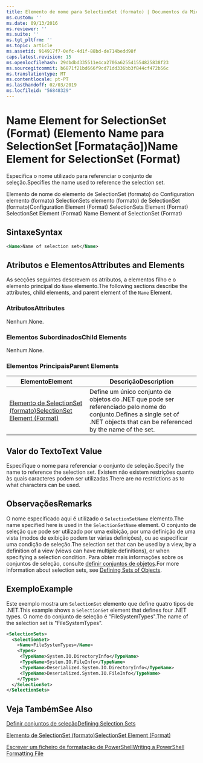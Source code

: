 ```yaml
---
title: Elemento de nome para SelectionSet (formato) | Documentos da Microsoft
ms.custom: ''
ms.date: 09/13/2016
ms.reviewer: ''
ms.suite: ''
ms.tgt_pltfrm: ''
ms.topic: article
ms.assetid: 914917f7-0efc-4d1f-88bd-de714bedd98f
caps.latest.revision: 15
ms.openlocfilehash: 29dbdbd335511e4ca2706a625541554825838f23
ms.sourcegitcommit: b6871f21bd666f9cd71dd336bb3f844cf472b56c
ms.translationtype: MT
ms.contentlocale: pt-PT
ms.lasthandoff: 02/03/2019
ms.locfileid: "56848329"
---
```

# <a name="name-element-for-selectionset-format"></a><span data-ttu-id="e3f22-102">Name Element for SelectionSet (Format) (Elemento Name para SelectionSet [Formatação])</span><span class="sxs-lookup"><span data-stu-id="e3f22-102">Name Element for SelectionSet (Format)</span></span>

<span data-ttu-id="e3f22-103">Especifica o nome utilizado para referenciar o conjunto de seleção.</span><span class="sxs-lookup"><span data-stu-id="e3f22-103">Specifies the name used to reference the selection set.</span></span>

<span data-ttu-id="e3f22-104">Elemento de nome do elemento de SelectionSet (formato) do Configuration elemento (formato) SelectionSets elemento (formato) de SelectionSet (formato)</span><span class="sxs-lookup"><span data-stu-id="e3f22-104">Configuration Element (Format) SelectionSets Element (Format) SelectionSet Element (Format) Name Element of SelectionSet (Format)</span></span>

## <a name="syntax"></a><span data-ttu-id="e3f22-105">Sintaxe</span><span class="sxs-lookup"><span data-stu-id="e3f22-105">Syntax</span></span>

```xml
<Name>Name of selection set</Name>
```

## <a name="attributes-and-elements"></a><span data-ttu-id="e3f22-106">Atributos e Elementos</span><span class="sxs-lookup"><span data-stu-id="e3f22-106">Attributes and Elements</span></span>

<span data-ttu-id="e3f22-107">As secções seguintes descrevem os atributos, a elementos filho e o elemento principal do `Name` elemento.</span><span class="sxs-lookup"><span data-stu-id="e3f22-107">The following sections describe the attributes, child elements, and parent element of the `Name` Element.</span></span>

### <a name="attributes"></a><span data-ttu-id="e3f22-108">Atributos</span><span class="sxs-lookup"><span data-stu-id="e3f22-108">Attributes</span></span>

<span data-ttu-id="e3f22-109">Nenhum.</span><span class="sxs-lookup"><span data-stu-id="e3f22-109">None.</span></span>

### <a name="child-elements"></a><span data-ttu-id="e3f22-110">Elementos Subordinados</span><span class="sxs-lookup"><span data-stu-id="e3f22-110">Child Elements</span></span>

<span data-ttu-id="e3f22-111">Nenhum.</span><span class="sxs-lookup"><span data-stu-id="e3f22-111">None.</span></span>

### <a name="parent-elements"></a><span data-ttu-id="e3f22-112">Elementos Principais</span><span class="sxs-lookup"><span data-stu-id="e3f22-112">Parent Elements</span></span>

|<span data-ttu-id="e3f22-113">Elemento</span><span class="sxs-lookup"><span data-stu-id="e3f22-113">Element</span></span>|<span data-ttu-id="e3f22-114">Descrição</span><span class="sxs-lookup"><span data-stu-id="e3f22-114">Description</span></span>|
|-------------|-----------------|
|[<span data-ttu-id="e3f22-115">Elemento de SelectionSet (formato)</span><span class="sxs-lookup"><span data-stu-id="e3f22-115">SelectionSet Element (Format)</span></span>](./selectionset-element-format.md)|<span data-ttu-id="e3f22-116">Define um único conjunto de objetos do .NET que pode ser referenciado pelo nome do conjunto.</span><span class="sxs-lookup"><span data-stu-id="e3f22-116">Defines a single set of .NET objects that can be referenced by the name of the set.</span></span>|

## <a name="text-value"></a><span data-ttu-id="e3f22-117">Valor do Texto</span><span class="sxs-lookup"><span data-stu-id="e3f22-117">Text Value</span></span>

<span data-ttu-id="e3f22-118">Especifique o nome para referenciar o conjunto de seleção.</span><span class="sxs-lookup"><span data-stu-id="e3f22-118">Specify the name to reference the selection set.</span></span> <span data-ttu-id="e3f22-119">Existem não existem restrições quanto às quais caracteres podem ser utilizadas.</span><span class="sxs-lookup"><span data-stu-id="e3f22-119">There are no restrictions as to what characters can be used.</span></span>

## <a name="remarks"></a><span data-ttu-id="e3f22-120">Observações</span><span class="sxs-lookup"><span data-stu-id="e3f22-120">Remarks</span></span>

<span data-ttu-id="e3f22-121">O nome especificado aqui é utilizado o `SelectionSetName` elemento.</span><span class="sxs-lookup"><span data-stu-id="e3f22-121">The name specified here is used in the `SelectionSetName` element.</span></span> <span data-ttu-id="e3f22-122">O conjunto de seleção que pode ser utilizado por uma exibição, por uma definição de uma vista (modos de exibição podem ter várias definições), ou ao especificar uma condição de seleção.</span><span class="sxs-lookup"><span data-stu-id="e3f22-122">The selection set that can be used by a view, by a definition of a view (views can have multiple definitions), or when specifying a selection condition.</span></span> <span data-ttu-id="e3f22-123">Para obter mais informações sobre os conjuntos de seleção, consulte [definir conjuntos de objetos](./defining-selection-sets.md).</span><span class="sxs-lookup"><span data-stu-id="e3f22-123">For more information about selection sets, see [Defining Sets of Objects](./defining-selection-sets.md).</span></span>

## <a name="example"></a><span data-ttu-id="e3f22-124">Exemplo</span><span class="sxs-lookup"><span data-stu-id="e3f22-124">Example</span></span>

<span data-ttu-id="e3f22-125">Este exemplo mostra um `SelectionSet` elemento que define quatro tipos de .NET.</span><span class="sxs-lookup"><span data-stu-id="e3f22-125">This example shows a `SelectionSet` element that defines four .NET types.</span></span> <span data-ttu-id="e3f22-126">O nome do conjunto de seleção é "FileSystemTypes".</span><span class="sxs-lookup"><span data-stu-id="e3f22-126">The name of the selection set is "FileSystemTypes".</span></span>

```xml
<SelectionSets>
  <SelectionSet>
    <Name>FileSystemTypes</Name>
    <Types>
     <TypeName>System.IO.DirectoryInfo</TypeName>
     <TypeName>System.IO.FileInfo</TypeName>
     <TypeName>Deserialized.System.IO.DirectoryInfo</TypeName>
     <TypeName>Deserialized.System.IO.FileInfo</TypeName>
    </Types>
  </SelectionSet>
</SelectionSets>
```

## <a name="see-also"></a><span data-ttu-id="e3f22-127">Veja Também</span><span class="sxs-lookup"><span data-stu-id="e3f22-127">See Also</span></span>

[<span data-ttu-id="e3f22-128">Definir conjuntos de seleção</span><span class="sxs-lookup"><span data-stu-id="e3f22-128">Defining Selection Sets</span></span>](./defining-selection-sets.md)

[<span data-ttu-id="e3f22-129">Elemento de SelectionSet (formato)</span><span class="sxs-lookup"><span data-stu-id="e3f22-129">SelectionSet Element (Format)</span></span>](./selectionset-element-format.md)

[<span data-ttu-id="e3f22-130">Escrever um ficheiro de formatação de PowerShell</span><span class="sxs-lookup"><span data-stu-id="e3f22-130">Writing a PowerShell Formatting File</span></span>](./writing-a-powershell-formatting-file.md)
